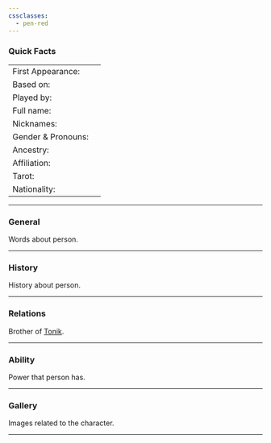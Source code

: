 ```yaml
---
cssclasses:
  - pen-red
---
```

### Quick Facts

|                    |     |
| ------------------ | --- |
| First Appearance:  |     |
| Based on:          |     |
| Played by:         |     |
| Full name:         |     |
| Nicknames:         |     |
| Gender & Pronouns: |     |
| Ancestry:          |     |
| Affiliation:       |     |
| Tarot:             |     |
| Nationality:       |     |
***
### General
Words about person.

***
### History
History about person.

***
### Relations
Brother of [Tonik](../../-Myopia/-Characters/Tonik.md).

***
### Ability
Power that person has.

***
### Gallery
Images related to the character.

***
